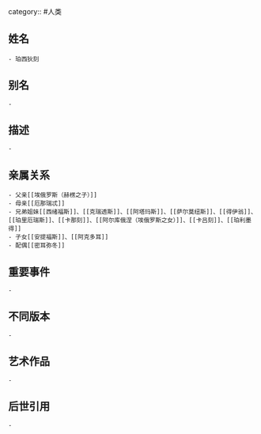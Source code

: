 category:: #人类
## 姓名
	- 珀西狄刻
## 别名
	-
## 描述
	-
## 亲属关系
	- 父亲[[埃俄罗斯（赫楞之子）]]
	- 母亲[[厄那瑞忒]]
	- 兄弟姐妹[[西绪福斯]]、[[克瑞透斯]]、[[阿塔玛斯]]、[[萨尔莫纽斯]]、[[得伊翁]]、[[珀里厄瑞斯]]、[[卡那刻]]、[[阿尔库俄涅（埃俄罗斯之女）]]、[[卡吕刻]]、[[珀利墨得]]
	- 子女[[安提福斯]]、[[阿克多耳]]
	- 配偶[[密耳弥冬]]
## 重要事件
	-
## 不同版本
	-
## 艺术作品
	-
## 后世引用
	-
